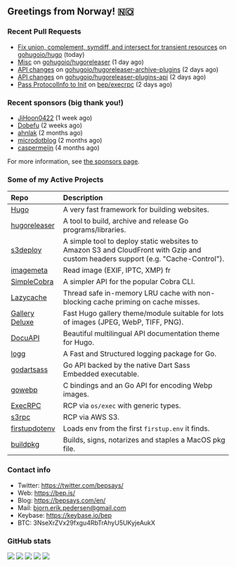 ## Greetings from Norway! 🇳🇴

### Recent Pull Requests

- [Fix union, complement, symdiff, and intersect for transient resources](https://github.com/gohugoio/hugo/pull/13182) on [gohugoio/hugo](https://github.com/gohugoio/hugo) (today)
- [Misc](https://github.com/gohugoio/hugoreleaser/pull/46) on [gohugoio/hugoreleaser](https://github.com/gohugoio/hugoreleaser) (1 day ago)
- [API changes](https://github.com/gohugoio/hugoreleaser-archive-plugins/pull/2) on [gohugoio/hugoreleaser-archive-plugins](https://github.com/gohugoio/hugoreleaser-archive-plugins) (2 days ago)
- [API changes](https://github.com/gohugoio/hugoreleaser-plugins-api/pull/1) on [gohugoio/hugoreleaser-plugins-api](https://github.com/gohugoio/hugoreleaser-plugins-api) (2 days ago)
- [Pass ProtocolInfo to Init](https://github.com/bep/execrpc/pull/12) on [bep/execrpc](https://github.com/bep/execrpc) (2 days ago)

### Recent sponsors (big thank you!)

- [JiHoon0422](https://github.com/JiHoon0422) (1 week ago)
- [Dobefu](https://github.com/Dobefu) (2 weeks ago)
- [ahnlak](https://github.com/ahnlak) (2 months ago)
- [microdotblog](https://github.com/microdotblog) (2 months ago)
- [caspermeijn](https://github.com/caspermeijn) (4 months ago)

For more information, see [the sponsors page](https://github.com/sponsors/bep/).

### Some of my Active Projects

| Repo  | Description |
| :---------------------------------------- | :------------------------------------------- |
| [Hugo](https://github.com/gohugoio/hugo)|A very fast framework for building websites. |
| [hugoreleaser](https://github.com/gohugoio/hugoreleaser)| A tool to build, archive and release Go programs/libraries.  |
| [s3deploy](https://github.com/bep/s3deploy)| A simple tool to deploy static websites to Amazon S3 and CloudFront with Gzip and custom headers support (e.g. "Cache-Control").|
| [imagemeta](https://github.com/bep/imagemeta)| Read image (EXIF, IPTC, XMP) fr|
| [SimpleCobra](https://github.com/bep/simplecobra)|A simpler API for the popular Cobra CLI.|
| [Lazycache](https://github.com/bep/lazycache)| Thread safe in-memory LRU cache with non-blocking cache priming on cache misses.  |
| [Gallery Deluxe](https://github.com/bep/gallerydeluxe)|Fast Hugo gallery theme/module suitable for lots of images (JPEG, WebP, TIFF, PNG).|
| [DocuAPI](https://github.com/bep/docuapi)| Beautiful multilingual API documentation theme for Hugo.  |
| [logg](https://github.com/bep/logg)| A Fast and Structured logging package for Go.  |
| [godartsass](https://github.com/bep/godartsass)| Go API backed by the native Dart Sass Embedded executable. |
| [gowebp](https://github.com/bep/gowebp)|C bindings and an Go API for encoding Webp images. |
| [ExecRPC](https://github.com/bep/execrpc)|RCP via `os/exec` with generic types.  |
| [s3rpc](https://github.com/bep/s3rpc)|RCP via AWS S3.|
| [firstupdotenv](https://github.com/bep/firstupdotenv)|Loads env from the first `firstup.env` it finds. |
| [buildpkg](https://github.com/bep/buildpkg)| Builds, signs, notarizes and staples a MacOS pkg file. |

### Contact info
- Twitter: https://twitter.com/bepsays/
- Web: https://bep.is/
- Blog: https://bepsays.com/en/
- Mail: bjorn.erik.pedersen@gmail.com
- Keybase: https://keybase.io/bep
- BTC: 3NseXrZVx29fxgu4RbTrAhyU5UKyjeAukX


### GitHub stats

![](https://github-profile-summary-cards.vercel.app/api/cards/profile-details?username=bep&theme=github)
![](https://github-profile-summary-cards.vercel.app/api/cards/repos-per-language?username=bep&theme=github)
![](https://github-profile-summary-cards.vercel.app/api/cards/most-commit-language?username=bep&theme=github)
![](https://github-profile-summary-cards.vercel.app/api/cards/stats?username=bep&theme=github)
![](https://github-profile-summary-cards.vercel.app/api/cards/productive-time?username=bep&theme=github)
